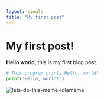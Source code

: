 ```yaml
---
layout: single
title: "My first post"
---
```


# My first post!

**Hello world**, this is my first blog post. 

```python
# This program prints Hello, world!
print('Hello, world!')
```


![lets-do-this-meme-idlememe]({{site.url}}/images/2023-01-30-first/lets-do-this-meme-idlememe.jpg)